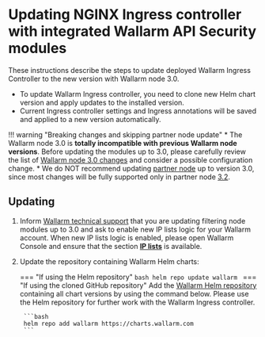 # Updating NGINX Ingress controller with integrated Wallarm API Security modules

These instructions describe the steps to update deployed Wallarm Ingress Controller to the new version with Wallarm node 3.0.

* To update Wallarm Ingress controller, you need to clone new Helm chart version and apply updates to the installed version.
* Current Ingress controller settings and Ingress annotations will be saved and applied to a new version automatically.

!!! warning "Breaking changes and skipping partner node update"
    * The Wallarm node 3.0 is **totally incompatible with previous Wallarm node versions**. Before updating the modules up to 3.0, please carefully review the list of [Wallarm node 3.0 changes](what-is-new.md) and consider a possible configuration change.
    * We do NOT recommend updating [partner node](../partner-waf-node/overview.md) up to version 3.0, since most changes will be fully supported only in partner node [3.2](versioning-policy.md#version-list).

## Updating

1. Inform [Wallarm technical support](mailto:support@wallarm.com) that you are updating filtering node modules up to 3.0 and ask to enable new IP lists logic for your Wallarm account. When new IP lists logic is enabled, please open Wallarm Console and ensure that the section [**IP lists**](../user-guides/ip-lists/overview.md) is available.
2. Update the repository containing Wallarm Helm charts:

    === "If using the Helm repository"
        ```bash
        helm repo update wallarm
        ```
    === "If using the cloned GitHub repository"
        Add the [Wallarm Helm repository](https://charts.wallarm.com/) containing all chart versions by using the command below. Please use the Helm repository for further work with the Wallarm Ingress controller.

        ```bash
        helm repo add wallarm https://charts.wallarm.com
        ```
3. Update the previous Helm chart:

    === "EU Cloud"
        ``` bash
        helm upgrade --set controller.wallarm.enabled=true,controller.wallarm.token=<YOUR_CLOUD_NODE_TOKEN> --version 3.0.0-3 <INGRESS_CONTROLLER_NAME> wallarm/wallarm-ingress -n <KUBERNETES_NAMESPACE>
        ```
    === "US Cloud"
        ``` bash
        helm upgrade --set controller.wallarm.enabled=true,controller.wallarm.token=<YOUR_CLOUD_NODE_TOKEN>,controller.wallarm.apiHost=us1.api.wallarm.com --version 3.0.0-3 <INGRESS_CONTROLLER_NAME> wallarm/wallarm-ingress -n <KUBERNETES_NAMESPACE>
        ```

    * `<YOUR_CLOUD_NODE_TOKEN>` is the token of the cloud node received when [installing Wallarm Ingress controller](../admin-en/installation-kubernetes-en.md)
    * `<INGRESS_CONTROLLER_NAME>` is the name of the Wallarm Ingress controller to update
    * `<KUBERNETES_NAMESPACE>` is the namespace of your Ingress
4. Migrate whitelist and blacklist configuration from previous Wallarm node version to 3.0 following the [instructions](migrate-ip-lists-to-node-3.md).

## Testing

1. Check that the version of Helm chart was updated:

    ```bash
    helm ls
    ```

    The chart version should correspond to `wallarm-ingress-1.8.x`.
2. Get the list of pods specifying the name of the Wallarm Ingress controller in `<INGRESS_CONTROLLER_NAME>`:
    
    ``` bash
    kubectl get pods -l release=<INGRESS_CONTROLLER_NAME>
    ```

    Each pod status should be **STATUS: Running** or **READY: N/N**. For example:

    ```
    NAME                                                              READY     STATUS    RESTARTS   AGE
    ingress-controller-nginx-ingress-controller-675c68d46d-cfck8      3/3       Running   0          5m
    ingress-controller-nginx-ingress-controller-wallarm-tarantljj8g   8/8       Running   0          5m
    ingress-controller-nginx-ingress-default-backend-584ffc6c7xj5xx   1/1       Running   0          5m
    ```

3. Send the request with test [SQLI](../attacks-vulns-list.md#sql-injection) and [XSS](../attacks-vulns-list.md#crosssite-scripting-xss) attacks to the Wallarm Ingress controller address:

    ```bash
    curl http://<INGRESS_CONTROLLER_IP>/?id='or+1=1--a-<script>prompt(1)</script>'
    ```

    If the filtering node is working in the `block` mode, the code `403 Forbidden` will be returned in the response to the request and attacks will be displayed in Wallarm Console → **Nodes**.

## Configuring

Ingress controller settings and Ingress annotations will be automatically moved from the previous version to the new version. The list of all settings and annotations is available [here](../admin-en/configure-kubernetes-en.md).

Configuration use cases:

* [Proper Reporting of End User Public IP Address](../admin-en/configuration-guides/wallarm-ingress-controller/best-practices/report-public-user-ip.md)
* [Management of IP Addresses Blocking](../user-guides/ip-lists/overview.md)
* [High Availability Considerations](../admin-en/configuration-guides/wallarm-ingress-controller/best-practices/high-availability-considerations.md)
* [Ingress Controller Monitoring](../admin-en/configuration-guides/wallarm-ingress-controller/best-practices/ingress-controller-monitoring.md)
